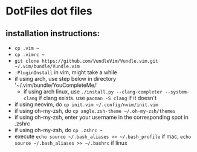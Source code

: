 # DotFiles dot files
## installation instructions:
+ `cp .vim ~`
+ `cp .vimrc ~`
+ `git clone https://github.com/VundleVim/Vundle.vim.git ~/.vim/bundle/Vundle.vim`
+ `:PluginInstall` in vim, might take a while
+ if using arch, use step below in directory '~/.vim/bundle/YouCompleteMe/'
	+ if using arch linux, use `./install.py --clang-completer --system-clang` if clang exists. use `pacman -S clang` if it doesn't
+ if using neovim, do `cp init.vim ~/.config/nvim/init.vim`
+ if using oh-my-zsh, do `cp angle.zsh-theme ~/.oh-my-zsh/themes`
+ if using oh-my-zsh, enter your username in the corresponding spot in .zshrc
+ if using oh-my-zsh, do `cp .zshrc ~`
+ execute `echo source ~/.bash_aliases >> ~/.bash_profile` if mac, `echo source ~/.bash_aliases >> ~/.bashrc` if linux
